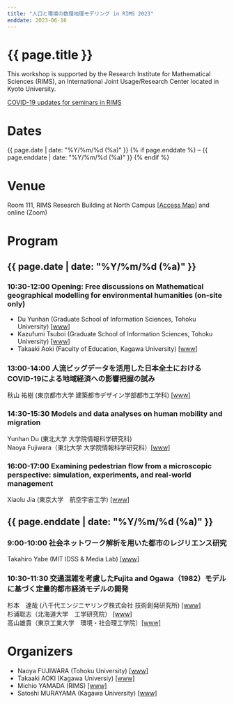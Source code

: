 ```yaml
---
title: "人口と環境の数理地理モデリング in RIMS 2023"
enddate: 2023-06-16
---
```


# {{ page.title }}


This workshop is supported by the Research Institute for Mathematical Sciences (RIMS), an International Joint Usage/Research Center located in Kyoto University.

[COVID-19 updates for seminars in RIMS](https://www.kurims.kyoto-u.ac.jp/kyoten/ja/covid-19.html)


# Dates
{{ page.date | date: "%Y/%m/%d (%a)" }} {% if page.enddate %} &ndash; {{ page.enddate | date: "%Y/%m/%d (%a)"  }} {% endif %}

# Venue
Room 111, RIMS Research Building at North Campus [[Access Map](https://www.kurims.kyoto-u.ac.jp/kyoten/en/access.html)]
and online (Zoom) 

# Program
## {{ page.date | date: "%Y/%m/%d (%a)" }}

### 10:30-12:00 Opening: Free discussions on Mathematical geographical modelling for environmental humanities (on-site only)
- Du Yunhan (Graduate School of Information Sciences, Tohoku University)  [<a href="http://www.se.is.tohoku.ac.jp/index.html">www</a>]
- Kazufumi Tsuboi (Graduate School of Information Sciences, Tohoku University)  [<a href="http://www.se.is.tohoku.ac.jp/index.html">www</a>]
- Takaaki Aoki (Faculty of Education, Kagawa University) [<a href="http://www.ed.kagawa-u.ac.jp/~aoki/">www</a>]


### 13:00-14:00 人流ビッグデータを活用した日本全土におけるCOVID-19による地域経済への影響把握の試み
秋山 祐樹 (東京都市大学 建築都市デザイン学部都市工学科) [[www]](https://akiyama-lab.jp/yuki/)

### 14:30-15:30 Models and data analyses on human mobility and migration
Yunhan Du (東北大学 大学院情報科学研究科) <br>
Naoya Fujiwara（東北大学 大学院情報科学研究科）[[www]](https://www.is.tohoku.ac.jp/jp/laboratory/list_dept/c10.html)

### 16:00-17:00 Examining pedestrian flow from a microscopic perspective: simulation, experiments, and real-world management
Xiaolu Jia (東京大学　航空宇宙工学) [[www]](http://park.itc.u-tokyo.ac.jp/tknishi/)

## {{ page.enddate | date: "%Y/%m/%d (%a)" }}
### 9:00-10:00 社会ネットワーク解析を用いた都市のレジリエンス研究
Takahiro Yabe (MIT IDSS & Media Lab) [[www]](https://www.takayabe.net/)

### 10:30-11:30 交通混雑を考慮したFujita and Ogawa（1982）モデルに基づく定量的都市経済モデルの開発
杉本　達哉 (八千代エンジニヤリング株式会社 技術創発研究所) [[www]](https://www.yachiyo-eng.co.jp/riips/)<br>
杉浦聡志（北海道大学　工学研究院） [[www]](https://researchmap.jp/kendge)<br>
高山雄貴（東京工業大学　環境・社会理工学院）[[www]](https://sites.google.com/view/ytakayama/home)


# Organizers
- Naoya FUJIWARA (Tohoku University) [[www]](https://www.is.tohoku.ac.jp/jp/laboratory/list_dept/c10.html)
- Takaaki AOKI (Kagawa Universiy) [[www]](http://www.ed.kagawa-u.ac.jp/~aoki/)
- Michio YAMADA (RIMS) [[www]](http://www.kurims.kyoto-u.ac.jp/en/list/YAMADA,%20Michio.html)
- Satoshi MURAYAMA (Kagawa University) [[www]](http://researchmap.jp/read0188434/?lang=en)


<!-- 
# Group Photos
![groupphoto]({{ site.baseurl }}/assets/groupphoto-2022.jpg) 
-->
